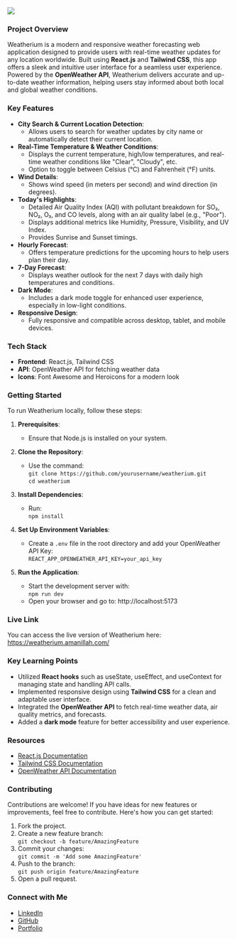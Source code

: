 <img src="https://i.ibb.co.com/cbw99fY/weatherium-amanillah-com.png"/>

### Project Overview

Weatherium is a modern and responsive weather forecasting web application designed to provide users with real-time weather updates for any location worldwide. Built using **React.js** and **Tailwind CSS**, this app offers a sleek and intuitive user interface for a seamless user experience. Powered by the **OpenWeather API**, Weatherium delivers accurate and up-to-date weather information, helping users stay informed about both local and global weather conditions.

### Key Features

-   **City Search & Current Location Detection**:
    -   Allows users to search for weather updates by city name or automatically detect their current location.
-   **Real-Time Temperature & Weather Conditions**:
    -   Displays the current temperature, high/low temperatures, and real-time weather conditions like "Clear", "Cloudy", etc.
    -   Option to toggle between Celsius (°C) and Fahrenheit (°F) units.
-   **Wind Details**:
    -   Shows wind speed (in meters per second) and wind direction (in degrees).
-   **Today's Highlights**:
    -   Detailed Air Quality Index (AQI) with pollutant breakdown for SO₂, NO₂, O₃, and CO levels, along with an air quality label (e.g., "Poor").
    -   Displays additional metrics like Humidity, Pressure, Visibility, and UV Index.
    -   Provides Sunrise and Sunset timings.
-   **Hourly Forecast**:
    -   Offers temperature predictions for the upcoming hours to help users plan their day.
-   **7-Day Forecast**:
    -   Displays weather outlook for the next 7 days with daily high temperatures and conditions.
-   **Dark Mode**:
    -   Includes a dark mode toggle for enhanced user experience, especially in low-light conditions.
-   **Responsive Design**:
    -   Fully responsive and compatible across desktop, tablet, and mobile devices.

### Tech Stack

-   **Frontend**: React.js, Tailwind CSS
-   **API**: OpenWeather API for fetching weather data
-   **Icons**: Font Awesome and Heroicons for a modern look

### Getting Started

To run Weatherium locally, follow these steps:

1.  **Prerequisites**:
    
    -   Ensure that Node.js is installed on your system.
2.  **Clone the Repository**:
    
    -   Use the command:  
        `git clone https://github.com/yourusername/weatherium.git`  
        `cd weatherium`
3.  **Install Dependencies**:
    
    -   Run:  
        `npm install`
4.  **Set Up Environment Variables**:
    
    -   Create a `.env` file in the root directory and add your OpenWeather API Key:  
        `REACT_APP_OPENWEATHER_API_KEY=your_api_key`
5.  **Run the Application**:
    
    -   Start the development server with:  
        `npm run dev`
    -   Open your browser and go to: http://localhost:5173

### Live Link

You can access the live version of Weatherium here: https://weatherium.amanillah.com/


### Key Learning Points

-   Utilized **React hooks** such as useState, useEffect, and useContext for managing state and handling API calls.
-   Implemented responsive design using **Tailwind CSS** for a clean and adaptable user interface.
-   Integrated the **OpenWeather API** to fetch real-time weather data, air quality metrics, and forecasts.
-   Added a **dark mode** feature for better accessibility and user experience.

### Resources

-   [React.js Documentation](https://react.dev/learn)
-   [Tailwind CSS Documentation](https://tailwindcss.com/docs)
-   [OpenWeather API Documentation](https://openweathermap.org/api)


### Contributing

Contributions are welcome! If you have ideas for new features or improvements, feel free to contribute. Here's how you can get started:

1.  Fork the project.
2.  Create a new feature branch:  
    `git checkout -b feature/AmazingFeature`
3.  Commit your changes:  
    `git commit -m 'Add some AmazingFeature'`
4.  Push to the branch:  
    `git push origin feature/AmazingFeature`
5.  Open a pull request.

### Connect with Me

-   [LinkedIn](https://www.linkedin.com/in/fi-amanillah/)
-   [GitHub](https://github.com/fiamanillah)
-   [Portfolio](https://fi.amanillah.com)